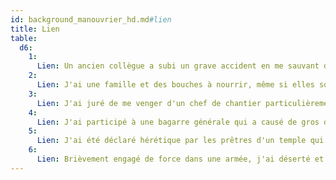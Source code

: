 ```yaml
---
id: background_manouvrier_hd.md#lien
title: Lien
table:
  d6:
    1:
      Lien: Un ancien collègue a subi un grave accident en me sauvant d'une mort certaine, et je fais mon possible pour subvenir à ses besoins.
    2:
      Lien: J'ai une famille et des bouches à nourrir, même si elles sont loin de moi.
    3:
      Lien: J'ai juré de me venger d'un chef de chantier particulièrement cruel.
    4:
      Lien: J'ai participé à une bagarre générale qui a causé de gros dégâts, et je dois depuis de l'argent au patron de la taverne.
    5:
      Lien: J'ai été déclaré hérétique par les prêtres d'un temple qui n'étaient pas satisfaits de mes services.
    6:
      Lien: Brièvement engagé de force dans une armée, j'ai déserté et suis depuis recherché.
---
```



